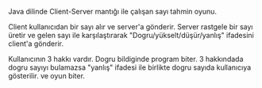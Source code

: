 Java dilinde Client-Server mantığı ile çalışan sayı tahmin oyunu.

Client kullanıcıdan bir sayı alır ve server'a gönderir.
Server rastgele bir sayı üretir ve gelen sayı ile karşılaştırarak "Dogru/yükselt/düşür/yanlış" ifadesini client'a gönderir.

Kullanıcının 3 hakkı vardır. Dogru bildiginde program biter.
3 hakkındada dogru sayıyı bulamazsa "yanlış" ifadesi ile birlikte dogru sayıda kullanıcıya gösterilir. ve oyun biter.
